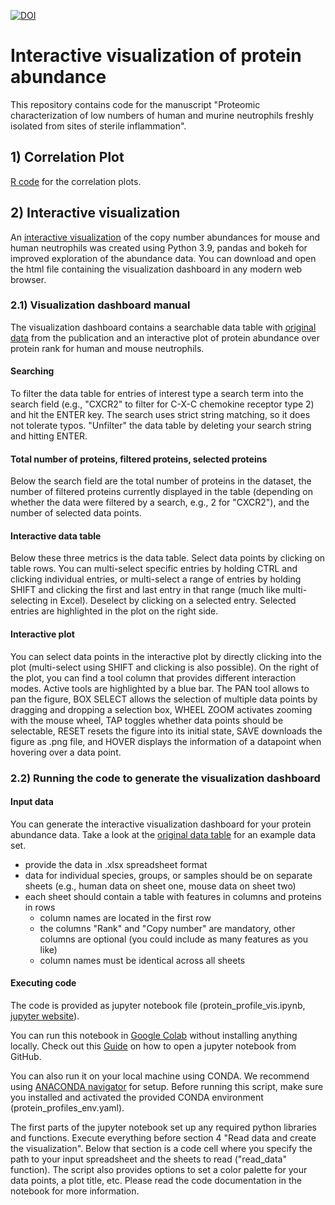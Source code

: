 [![DOI](https://zenodo.org/badge/761136130.svg)](https://zenodo.org/doi/10.5281/zenodo.10817746)

# Interactive visualization of protein abundance

This repository contains code for the manuscript "Proteomic characterization of low numbers of human and murine neutrophils freshly isolated from sites of sterile inflammation".

## 1) Correlation Plot

[R code](https://github.com/voidsailor/protein_abundance_visualization/blob/main/correlation_plot_human_1000.R) for the correlation plots.

## 2) Interactive visualization

An [interactive visualization](https://github.com/voidsailor/protein_abundance_visualization/blob/main/human_mouse_105_copy_number_plot.html) of the copy number abundances for mouse and human neutrophils was created using Python 3.9, pandas and bokeh for improved exploration of the abundance data. You can download and open the html file containing the visualization dashboard in any modern web browser.

### 2.1) Visualization dashboard manual

The visualization dashboard contains a searchable data table with [original data](https://github.com/voidsailor/protein_abundance_visualization/blob/main/copy_number_distribution_human_mouse_105.xlsx) from the publication and an interactive plot of protein abundance over protein rank for human and mouse neutrophils.

#### Searching

To filter the data table for entries of interest type a search term into the search field (e.g., "CXCR2" to filter for C-X-C chemokine receptor type 2) and hit the ENTER key. The search uses strict string matching, so it does not tolerate typos. "Unfilter" the data table by deleting your search string and hitting ENTER.

#### Total number of proteins, filtered proteins, selected proteins

Below the search field are the total number of proteins in the dataset, the number of filtered proteins currently displayed in the table (depending on whether the data were filtered by a search, e.g., 2 for "CXCR2"), and the number of selected data points.

#### Interactive data table

Below these three metrics is the data table. Select data points by clicking on table rows. You can multi-select specific entries by holding CTRL and clicking individual entries, or multi-select a range of entries by holding SHIFT and clicking the first and last entry in that range (much like multi-selecting in Excel). Deselect by clicking on a selected entry. Selected entries are highlighted in the plot on the right side.

#### Interactive plot

You can select data points in the interactive plot by directly clicking into the plot (multi-select using SHIFT and clicking is also possible). On the right of the plot, you can find a tool column that provides different interaction modes. Active tools are highlighted by a blue bar. The PAN tool allows to pan the figure, BOX SELECT allows the selection of multiple data points by dragging and dropping a selection box, WHEEL ZOOM activates zooming with the mouse wheel, TAP toggles whether data points should be selectable, RESET resets the figure into its initial state, SAVE downloads the figure as .png file, and HOVER displays the information of a datapoint when hovering over a data point.

### 2.2) Running the code to generate the visualization dashboard

#### Input data

You can generate the interactive visualization dashboard for your protein abundance data. Take a look at the [original data table](https://github.com/voidsailor/protein_abundance_visualization/blob/main/copy_number_distribution_human_mouse_105.xlsx) for an example data set.

- provide the data in .xlsx spreadsheet format
- data for individual species, groups, or samples should be on separate sheets (e.g., human data on sheet one, mouse data on sheet two)
- each sheet should contain a table with features in columns and proteins in rows
  - column names are located in the first row
  - the columns "Rank" and "Copy number" are mandatory, other columns are optional (you could include as many features as you like)
  - column names must be identical across all sheets

#### Executing code

The code is provided as jupyter notebook file (protein_profile_vis.ipynb, [jupyter website](https://jupyter.org/)).

You can run this notebook in [Google Colab](https://colab.google/) without installing anything locally. Check out this [Guide](https://saturncloud.io/blog/how-can-i-run-notebooks-of-a-github-project-in-google-colab/) on how to open a jupyter notebook from GitHub.

You can also run it on your local machine using CONDA. We recommend using [ANACONDA navigator](https://docs.anaconda.com/free/navigator/index.html) for setup. Before running this script, make sure you installed and activated the provided CONDA environment (protein_profiles_env.yaml).

The first parts of the jupyter notebook set up any required python libraries and functions. Execute everything before section 4 "Read data and create the visualization". Below that section is a code cell where you specify the path to your input spreadsheet and the sheets to read ("read_data" function). The script also provides options to set a color palette for your data points, a plot title, etc. Please read the code documentation in the notebook for more information.
